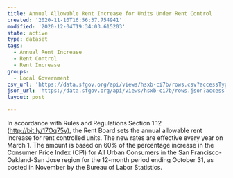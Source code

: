 ```yaml
---
title: Annual Allowable Rent Increase for Units Under Rent Control
created: '2020-11-10T16:56:37.754941'
modified: '2020-12-04T19:34:03.615203'
state: active
type: dataset
tags:
  - Annual Rent Increase
  - Rent Control
  - Rent Increase
groups:
  - Local Government
csv_url: 'https://data.sfgov.org/api/views/hsxb-ci7b/rows.csv?accessType=DOWNLOAD'
json_url: 'https://data.sfgov.org/api/views/hsxb-ci7b/rows.json?accessType=DOWNLOAD'
layout: post

---
```

In accordance with Rules and Regulations Section 1.12 (http://bit.ly/17Oq75y), the Rent Board sets the annual allowable rent increase for rent controlled units. The new rates are effective every year on March 1. The amount is based on 60% of the percentage increase in the Consumer Price Index (CPI) for All Urban Consumers in the San Francisco-Oakland-San Jose region for the 12-month period ending October 31, as posted in November by the Bureau of Labor Statistics.
